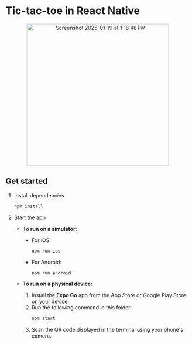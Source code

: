 # Tic-tac-toe in React Native

<div align="center">
<img width="388" alt="Screenshot 2025-01-19 at 1 18 48 PM" src="https://github.com/user-attachments/assets/0d496e39-9fe7-4bc1-9a8d-fe062a4ed9d4" />
</div>

## Get started

1. Install dependencies

   ```bash
   npm install
   ```

2. Start the app

   - **To run on a simulator:**
     - For iOS:
       ```bash
       npm run ios
       ```
     - For Android:
       ```bash
       npm run android
       ```

   - **To run on a physical device:**
     1. Install the **Expo Go** app from the App Store or Google Play Store on your device.
     2. Run the following command in this folder:
        ```bash
        npm start
        ```
     3. Scan the QR code displayed in the terminal using your phone's camera.
